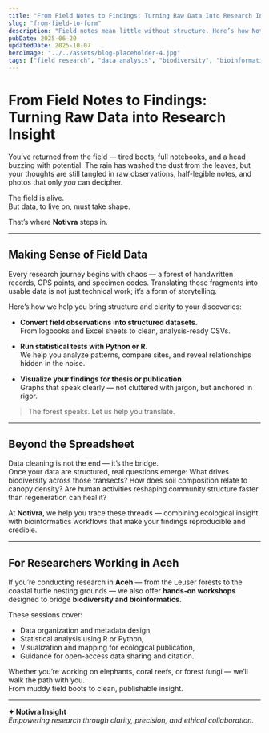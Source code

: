 ```yaml
---
title: "From Field Notes to Findings: Turning Raw Data Into Research Insight"
slug: "from-field-to-form"
description: "Field notes mean little without structure. Here’s how Notivra helps researchers convert noise into narrative."
pubDate: 2025-06-20
updatedDate: 2025-10-07
heroImage: "../../assets/blog-placeholder-4.jpg"
tags: ["field research", "data analysis", "biodiversity", "bioinformatics"]
---
```


# From Field Notes to Findings: Turning Raw Data into Research Insight

You’ve returned from the field — tired boots, full notebooks, and a head buzzing with potential. The rain has washed the dust from the leaves, but your thoughts are still tangled in raw observations, half-legible notes, and photos that only *you* can decipher.

The field is alive.  
But data, to live on, must take shape.

That’s where **Notivra** steps in.

---

## Making Sense of Field Data

Every research journey begins with chaos — a forest of handwritten records, GPS points, and specimen codes. Translating those fragments into usable data is not just technical work; it’s a form of storytelling.

Here’s how we help you bring structure and clarity to your discoveries:

- **Convert field observations into structured datasets.**  
  From logbooks and Excel sheets to clean, analysis-ready CSVs.

- **Run statistical tests with Python or R.**  
  We help you analyze patterns, compare sites, and reveal relationships hidden in the noise.

- **Visualize your findings for thesis or publication.**  
  Graphs that speak clearly — not cluttered with jargon, but anchored in rigor.

> The forest speaks. Let us help you translate.

---

## Beyond the Spreadsheet

Data cleaning is not the end — it’s the bridge.  
Once your data are structured, real questions emerge: What drives biodiversity across those transects? How does soil composition relate to canopy density? Are human activities reshaping community structure faster than regeneration can heal it?

At **Notivra**, we help you trace these threads — combining ecological insight with bioinformatics workflows that make your findings reproducible and credible.

---

## For Researchers Working in Aceh

If you’re conducting research in **Aceh** — from the Leuser forests to the coastal turtle nesting grounds — we also offer **hands-on workshops** designed to bridge **biodiversity and bioinformatics.**

These sessions cover:

- Data organization and metadata design,  
- Statistical analysis using R or Python,  
- Visualization and mapping for ecological publication,  
- Guidance for open-access data sharing and citation.

Whether you’re working on elephants, coral reefs, or forest fungi — we’ll walk the path with you.  
From muddy field boots to clean, publishable insight.

---

**✦ Notivra Insight**  
*Empowering research through clarity, precision, and ethical collaboration.*
